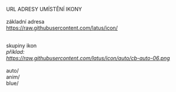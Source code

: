 URL ADRESY UMÍSTĚNÍ IKONY
<br/>
<br/>
základní adresa
<br/>
https://raw.githubusercontent.com/latus/icon/
<br/><br/>

skupiny ikon
<br/>
<i> 
příklad: 
<br/>
https://raw.githubusercontent.com/latus/icon/auto/cb-auto-06.png
</i>
<br/><br/>
    auto/
<br/>
    anim/
<br/>
    blue/
<br/>
